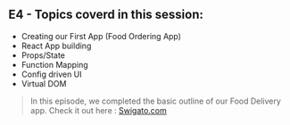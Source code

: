 ## E4 - Topics coverd in this session:

- Creating our First App (Food Ordering App)
- React App building
- Props/State
- Function Mapping
- Config driven UI
- Virtual DOM

>  In this episode, we completed the basic outline of our Food Delivery app. Check it out here : [Swigato.com](https://react-js-zeta-blush.vercel.app/)
